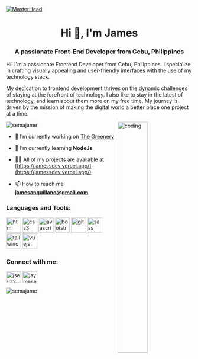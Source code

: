 [![MasterHead](https://user-images.githubusercontent.com/74038190/225813708-98b745f2-7d22-48cf-9150-083f1b00d6c9.gif)](https://jamessdev.vercel.app/)

<h1 align="center">Hi 👋, I'm James</h1>
<h3 align="center">A passionate Front-End Developer from Cebu, Philippines</h3>

<p>
  Hi! I'm a passionate Frontend Developer from Cebu, Philippines. I specialize in crafting visually appealing and user-friendly interfaces with the use of my technology stack.
  
  My dedication to frontend development thrives on the dynamic challenges of staying at the forefront of technology. I also like to stay in the latest of technology, and learn about them   more on my free time. My journey is driven by the mission of making the digital world a better place one project at a time.
</p>

<img align="right" width="40%" src="https://i.pinimg.com/originals/f7/6d/40/f76d4076892116eb5ac6325d1a86937a.gif" alt="coding" />

<p align="left"> <img src="https://komarev.com/ghpvc/?username=semajame&label=Profile%20views&color=0e75b6&style=flat" alt="semajame" /> </p>

- 🔭 I’m currently working on [The Greenery](https://greenery-ecommerce.vercel.app/)

- 🌱 I’m currently learning **NodeJs**

- 👨‍💻 All of my projects are available at [https://jamessdev.vercel.app/](https://jamessdev.vercel.app/)

- 📫 How to reach me **jamesanquillano@gmail.com**



<h3 align="left">Languages and Tools:</h3>
<p align="left"> <a href="https://getbootstrap.com" target="_blank" rel="noreferrer"> <img src="https://skillicons.dev/icons?i=html" alt="html" width="40" height="40"/> </a> <a href="https://www.w3schools.com/css/" target="_blank" rel="noreferrer"> <img src="https://skillicons.dev/icons?i=css" alt="css3" width="40" height="40"/> </a> <a href="https://javascript.com/" target="_blank" rel="noreferrer"> <img src="https://skillicons.dev/icons?i=js" alt="javascript" width="40" height="40"/> </a> <a href="https://www.w3.org/html/" target="_blank" rel="noreferrer"> <img src="https://skillicons.dev/icons?i=bootstrap" alt="bootstrap" width="40" height="40"/> </a> <a href="https://developer.mozilla.org/en-US/docs/Web/JavaScript" target="_blank" rel="noreferrer"> <img src="https://skillicons.dev/icons?i=git" alt="git" width="40" height="40"/> </a> <a href="https://sass-lang.com" target="_blank" rel="noreferrer"> <img src="https://skillicons.dev/icons?i=scss" alt="sass" width="40" height="40"/> </a> <a href="https://tailwindcss.com/" target="_blank" rel="noreferrer"> <img src="https://skillicons.dev/icons?i=tailwind" alt="tailwind" width="40" height="40"/> </a> <a href="https://vuejs.org/" target="_blank" rel="noreferrer"> <img src="https://skillicons.dev/icons?i=vuejs" alt="vuejs" width="40" height="40"/> </a> </p>

<h3 align="left">Connect with me:</h3>
<p align="left">
<a href="https://fb.com/jsev.12" target="_blank"><img align="center" src="https://raw.githubusercontent.com/rahuldkjain/github-profile-readme-generator/master/src/images/icons/Social/facebook.svg" alt="jsev.12" height="30" width="40" /></a>
<a href="https://instagram.com/jaymesevilla" target="_blank"><img align="center" src="https://raw.githubusercontent.com/rahuldkjain/github-profile-readme-generator/master/src/images/icons/Social/instagram.svg" alt="jaymesevilla" height="30" width="40" /></a>
</p>

<p><img align="left" src="https://github-readme-stats.vercel.app/api/top-langs?username=semajame&show_icons=true&locale=en&layout=compact" alt="semajame" /></p>



